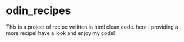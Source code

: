 # odin_recipes

This is a project of recipe wriitten in html clean code. here i providing a more recipe! have a look and enjoy my code!